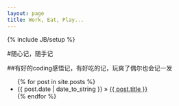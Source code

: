 ```yaml
---
layout: page
title: Work, Eat, Play...
---
```

{% include JB/setup %}

#随心记，随手记

##有好的coding感悟记，有好吃的记，玩爽了偶尔也会记一发

<ul class="posts">
  {% for post in site.posts %}
    <li><span>{{ post.date | date_to_string }}</span> &raquo; <a href="{{ BASE_PATH }}{{ post.url }}">{{ post.title }}</a></li>
  {% endfor %}
</ul>



